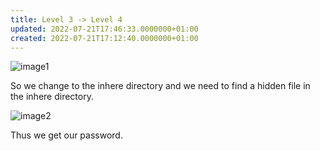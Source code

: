 ```yaml
---
title: Level 3 -> Level 4
updated: 2022-07-21T17:46:33.0000000+01:00
created: 2022-07-21T17:12:40.0000000+01:00
---
```


![image1](../../../_resources/image1-214.png)

So we change to the inhere directory and we need to find a hidden file in the inhere directory.

![image2](../../../_resources/image2-180.png)

Thus we get our password.

